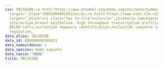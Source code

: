 ```yaml
---
csv: TBC1D10B,<a href="https://www.ensembl.org/Homo_sapiens/Gene/Summary?db=core;g=ENSG00000169221"
  target="_blank">ENSG00000169221</a>,<a href="https://www.ncbi.nlm.nih.gov/pubmed/22863008"
  target="_blank"><i class="fas fa-file"></i></a>",chromatin immunoprecipitation assay,direct
  interaction,breast epithelium, high throughput transcription profiling by microarray,
  BPLER cells,nucleotide sequence identification,nucleotide sequence identification,transcriptional
  regulation,
data_alias: TBC1D10B
data_id: ENSG00000169221
data_numevidence: 1
data_species: Homo sapiens
data_taxid: '9606'
title: TBC1D10B
---
```

